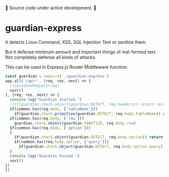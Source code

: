 🚧 Source code under active development. 🚧

# guardian-express

It detects Linux Command, XSS, SQL Injection Text or sanitize them.

But it defense minimum amount and important things of mal-formed text.
Not completely defense all kinds of attacks.

This can be used in Express.js Router Middleware function.

```js
const guardian = require('./guardian-express')
app.all('/api*', (req, res, next) => {
  //validateRequest(req)
  next()
}, (req, res, next) => {
  console.log("Guardian Started.")
  //if(guardian.check.object(guardian.DETECT, req.headers)) return res.sendStatus(401) //Commenting bacause http://localhost:8080 keyword is in noraml state.
  if(common.has(req.body, ['tableName']))
    if(guardian.check.primitive(guardian.DETECT, req.body.tableName)) return res.sendStatus(401)
  if(common.has(req.body, ['row']))
    guardian.check.object(guardian.SANITIZE, req.body.row)
  if(common.has(req.body, ['option']))
  {
    if(guardian.check.object(guardian.DETECT, req.body.option)) return res.sendStatus(401)
    if(common.has(req.body.option, ['query']))
      if(guardian.check.object(guardian.DETECT, req.body.option.query)) return res.sendStatus(401)
  }
  console.log("Guardian Passed.")
  next()
})
})
```
